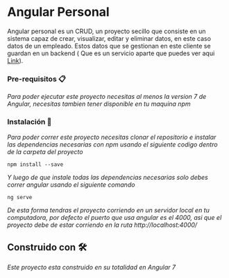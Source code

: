 # Angular Personal

Angular personal es un CRUD, un proyecto secillo que consiste en un sistema capaz de crear, visualizar, editar y eliminar datos, en este caso datos de un empleado. Estos datos que se gestionan en este cliente se guardan en un backend ( Que es un servicio aparte que puedes ver aqui [Link](https://github.com/Franklingp/backendPersonal)).
 
### Pre-requisitos 📋

_Para poder ejecutar este proyecto necesitas al menos la version 7 de Angular, necesitas tambien tener disponible en tu maquina npm_

### Instalación 🔧

_Para poder correr este proyecto necesitas clonar el repositorio e instalar las dependencias necesarias con npm usando el siguiente codigo dentro de la carpeta del proyecto_

```
npm install --save
```

_Y luego de que instale todas las dependencias necesarias solo debes correr angular usando el siguiente comando_

```
ng serve
```

_De esta forma tendras el proyecto corriendo en un servidor local en tu computadora, por defecto el puerto que usa angular es el 4000, asi que el proyecto debe de estar corriendo en la ruta http://localhost:4000/_

## Construido con 🛠️

_Este proyecto esta construido en su totalidad en Angular 7_

